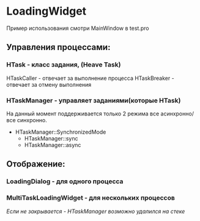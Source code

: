 # LoadingWidget

Пример использования смотри MainWindow в test.pro

## Управления процессами:
### HTask - класс задания, (Heave Task)
	
HTaskCaller - отвечает за выполнение процесса
HTaskBreaker - отвечает за отмену выполнения
		
	
### HTaskManager - управляет заданиями(которые HTask)
	
На данный момент поддерживается только 2 режима все асинхронно/все синхронно.
* HTaskManager::SynchronizedMode
	* HTaskManager::sync 
	* HTaskManager::async 
		
	
## Отображение:
### LoadingDialog - для одного процесса
### MultiTaskLoadingWidget - для нескольких процессов
	
_Если не закрывается - HTaskManager возможно удалился на стеке_
	
